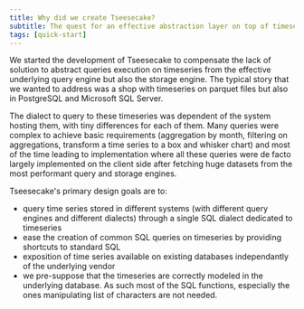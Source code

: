 ```yaml
---
title: Why did we create Tseesecake?
subtitle: The quest for an effective abstraction layer on top of timeseries specific solutions
tags: [quick-start]
---
```

We started the development of Tseesecake to compensate the lack of solution to abstract queries execution on timeseries from the effective underlying query engine but also the storage engine. The typical story that we wanted to address was a shop with timeseries on parquet files but also in PostgreSQL and Microsoft SQL Server.

The dialect to query to these timeseries was dependent of the system hosting them, with tiny differences for each of them. Many queries were complex to achieve basic requirements (aggregation by month, filtering on aggregations, transform a time series to a box and whisker chart) and most of the time leading to implementation where all these queries were de facto largely implemented on the client side after fetching huge datasets from the most performant query and storage engines.

Tseesecake's primary design goals are to:

* query time series stored in different systems (with different query engines and different dialects) through a single SQL dialect dedicated to timeseries
* ease the creation of common SQL queries on timeseries by providing shortcuts to standard SQL
* exposition of time series available on existing databases independantly of the underlying vendor
* we pre-suppose that the timeseries are correctly modeled in the underlying database. As such most of the SQL functions, especially the ones manipulating list of characters are not needed.
